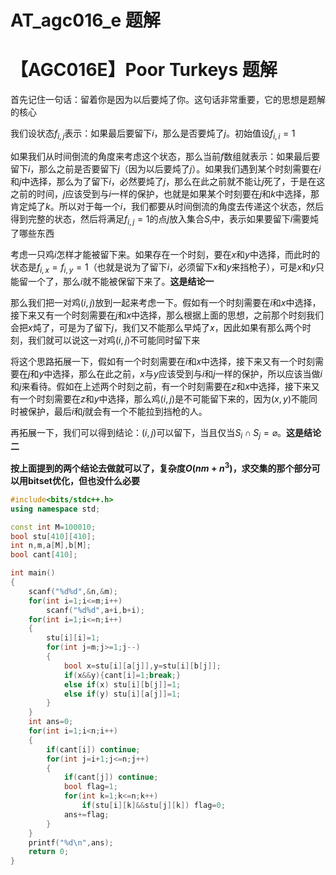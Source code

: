 # AT_agc016_e 题解

# 【AGC016E】Poor Turkeys  题解

首先记住一句话：留着你是因为以后要炖了你。这句话非常重要，它的思想是题解的核心

我们设状态$f_{i,j}$表示：如果最后要留下$i$，那么是否要炖了$j$。初始值设$f_{i,i}=1$

如果我们从时间倒流的角度来考虑这个状态，那么当前$f$数组就表示：如果最后要留下$i$，那么之前是否要留下$j$（因为以后要炖了$j$）。如果我们遇到某个时刻需要在$i$和$j$中选择，那么为了留下$i$，必然要炖了$j$，那么在此之前就不能让$j$死了，于是在这之前的时间，$j$应该受到与$i$一样的保护，也就是如果某个时刻要在$j$和$k$中选择，那肯定炖了$k$。所以对于每一个$i$，我们都要从时间倒流的角度去传递这个状态，然后得到完整的状态，然后将满足$f_{i,j}=1$的点$j$放入集合$S_i$中，表示如果要留下$i$需要炖了哪些东西

考虑一只鸡$i$怎样才能被留下来。如果存在一个时刻，要在$x$和$y$中选择，而此时的状态是$f_{i,x}=f_{i,y}=1$（也就是说为了留下$i$，必须留下$x$和$y$来挡枪子），可是$x$和$y$只能留一个了，那么$i$就不能被保留下来了。**这是结论一**

那么我们把一对鸡$(i,j)$放到一起来考虑一下。假如有一个时刻需要在$i$和$x$中选择，接下来又有一个时刻需要在$j$和$x$中选择，那么根据上面的思想，之前那个时刻我们会把$x$炖了，可是为了留下$j$，我们又不能那么早炖了$x$，因此如果有那么两个时刻，我们就可以说这一对鸡$(i,j)$不可能同时留下来

将这个思路拓展一下，假如有一个时刻需要在$i$和$x$中选择，接下来又有一个时刻需要在$j$和$y$中选择，那么在此之前，$x$与$y$应该受到与$i$和$j$一样的保护，所以应该当做$i$和$j$来看待。假如在上述两个时刻之前，有一个时刻需要在$z$和$x$中选择，接下来又有一个时刻需要在$z$和$y$中选择，那么鸡$(i,j)$是不可能留下来的，因为$(x,y)$不能同时被保护，最后$i$和$j$就会有一个不能拉到挡枪的人。

再拓展一下，我们可以得到结论：$(i,j)$可以留下，当且仅当$S_i\cap S_j=\varnothing$。**这是结论二**

**按上面提到的两个结论去做就可以了，复杂度$O(nm+n^3)$，求交集的那个部分可以用bitset优化，但也没什么必要**

```cpp
#include<bits/stdc++.h>
using namespace std;

const int M=100010;
bool stu[410][410];
int n,m,a[M],b[M];
bool cant[410];

int main()
{
	scanf("%d%d",&n,&m);
	for(int i=1;i<=m;i++)
		scanf("%d%d",a+i,b+i);
	for(int i=1;i<=n;i++)
	{
		stu[i][i]=1;
		for(int j=m;j>=1;j--)
		{
			bool x=stu[i][a[j]],y=stu[i][b[j]];
			if(x&&y){cant[i]=1;break;}
			else if(x) stu[i][b[j]]=1;
			else if(y) stu[i][a[j]]=1;
		}
	}
	int ans=0;
	for(int i=1;i<n;i++)
	{
		if(cant[i]) continue;
		for(int j=i+1;j<=n;j++)
		{
			if(cant[j]) continue;
			bool flag=1;
			for(int k=1;k<=n;k++)
				if(stu[i][k]&&stu[j][k]) flag=0;
			ans+=flag;
		}
	}
	printf("%d\n",ans);
	return 0;
}
```

